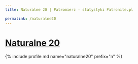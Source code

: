 ```yaml
---
title: Naturalne 20 | Patromierz - statystyki Patronite.pl

permalink: /naturalne20
---
```


# [Naturalne 20](https://patronite.pl/naturalne20)

{% include profile.md name="naturalne20" prefix="n" %}
